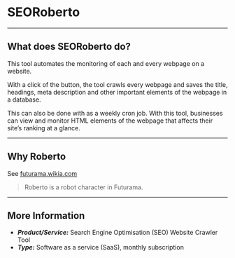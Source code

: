 # SEORoberto

----
## What does SEORoberto do?
This tool automates the monitoring of each and every webpage on a website. 

With a click of the button, the tool crawls every webpage and saves the title, headings, meta description and other important elements of the webpage in a database. 

This can also be done with as a weekly cron job. With this tool, businesses can view and monitor HTML elements of the webpage that affects their site’s ranking at a glance.

----
## Why Roberto
See [futurama.wikia.com](http://futurama.wikia.com/wiki/Roberto)
> Roberto is a robot character in Futurama.

----
## More Information
* ***Product/Service:*** Search Engine Optimisation (SEO) Website Crawler Tool 
* ***Type:*** Software as a service (SaaS), monthly subscription

